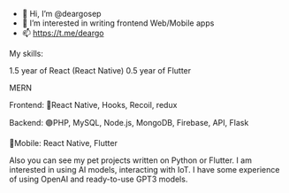 - 👋 Hi, I’m @deargosep
- 👀 I’m interested in writing frontend Web/Mobile apps
- 📫 https://t.me/deargo

My skills:

1.5 year of React (React Native)
0.5 year of Flutter

MERN

Frontend:
🔵React Native, Hooks, Recoil, redux

Backend:
🟣PHP, MySQL, Node.js, MongoDB, Firebase, API, Flask

📱Mobile:
React Native,
Flutter

Also you can see my pet projects written on Python or Flutter. I am interested in using AI models, interacting with IoT. I have some experience of using OpenAI and ready-to-use GPT3 models.
